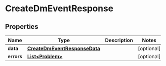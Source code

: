 

# CreateDmEventResponse


## Properties

| Name | Type | Description | Notes |
|------------ | ------------- | ------------- | -------------|
|**data** | [**CreateDmEventResponseData**](CreateDmEventResponseData.md) |  |  [optional] |
|**errors** | [**List&lt;Problem&gt;**](Problem.md) |  |  [optional] |



